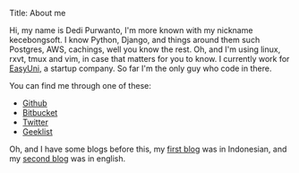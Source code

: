Title: About me

Hi, my name is Dedi Purwanto, I'm more known with my nickname kecebongsoft.
I know Python, Django, and things around them such Postgres, AWS, cachings, well you know the rest.
Oh, and I'm using linux, rxvt, tmux and vim, in case that matters for you to know.
I currently work for <a href='http://easyuni.com'>EasyUni</a>, a startup company. So far I'm the only guy who code in there.

You can find me through one of these:

-   <a href='http://github.com/kecebongsoft'>Github</a>
-   <a href='http://bitbucket.org/kecebongsoft'>Bitbucket</a>
-   <a href='http://twitter.com/kecebongsoft'>Twitter</a>
-   <a href='http://geekli.st/kecebongsoft'>Geeklist</a>

Oh, and I have some blogs before this, my 
<a href='http://kecebongsoft.wordpress.com'>first blog</a> was in Indonesian,
and my <a href='http://kecebongsoft.tumblr.com'>second blog</a> was in english.
